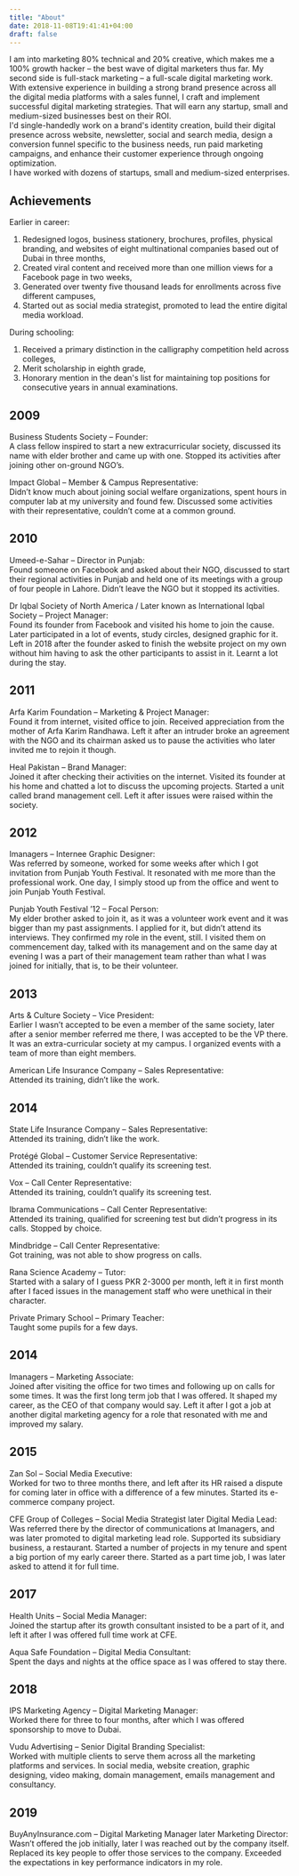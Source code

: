 ```yaml
---
title: "About"
date: 2018-11-08T19:41:41+04:00
draft: false
---
```


I am into marketing 80% technical and 20% creative, which makes me a 100% growth hacker – the best wave of digital marketers thus far. My second side is full-stack marketing – a full-scale digital marketing work. With extensive experience in building a strong brand presence across all the digital media platforms with a sales funnel, I craft and implement successful digital marketing strategies. That will earn any startup, small and medium-sized businesses best on their ROI.<br>
        I'd single-handedly work on a brand's identity creation, build their digital presence across website, newsletter, social and search media, design a conversion funnel specific to the business needs, run paid marketing campaigns, and enhance their customer experience through ongoing optimization.<br>
I have worked with dozens of startups, small and medium-sized enterprises.

## Achievements
Earlier in career:<br>
<ol>
<li>Redesigned logos, business stationery, brochures, profiles, physical branding, and websites of eight multinational companies based out of Dubai in three months,</li>
<li>Created viral content and received more than one million views for a Facebook page in two weeks,</li>
<li>Generated over twenty five thousand leads for enrollments across five different campuses,</li>
<li>Started out as social media strategist, promoted to lead the entire digital media workload.</li>
</ol>
        
During schooling:<br>
<ol>
<li>Received a primary distinction in the calligraphy competition held across colleges,</li>
<li>Merit scholarship in eighth grade,</li>
<li>Honorary mention in the dean's list for maintaining top positions for consecutive years in annual examinations.</li>
</ol>

## 2009
Business Students Society – Founder:</br>
A class fellow inspired to start a new extracurricular society, discussed its name with elder brother and came up with one. Stopped its activities after joining other on-ground NGO’s.

Impact Global – Member & Campus Representative:</br>
Didn’t know much about joining social welfare organizations, spent hours in computer lab at my university and found few. Discussed some activities with their representative, couldn’t come at a common ground.

## 2010
Umeed-e-Sahar – Director in Punjab:<br>
Found someone on Facebook and asked about their NGO, discussed to start their regional activities in Punjab and held one of its meetings with a group of four people in Lahore. Didn’t leave the NGO but it stopped its activities.

Dr Iqbal Society of North America / Later known as International Iqbal Society – Project Manager:<br>
Found its founder from Facebook and visited his home to join the cause. Later participated in a lot of events, study circles, designed graphic for it. Left in 2018 after the founder asked to finish the website project on my own without him having to ask the other participants to assist in it. Learnt a lot during the stay.

## 2011
Arfa Karim Foundation – Marketing & Project Manager:<br>
Found it from internet, visited office to join. Received appreciation from the mother of Arfa Karim Randhawa. Left it after an intruder broke an agreement with the NGO and its chairman asked us to pause the activities who later invited me to rejoin it though.

Heal Pakistan – Brand Manager:<br>
Joined it after checking their activities on the internet. Visited its founder at his home and chatted a lot to discuss the upcoming projects. Started a unit called brand management cell. Left it after issues were raised within the society.

## 2012
Imanagers – Internee Graphic Designer:<br>
Was referred by someone, worked for some weeks after which I got invitation from Punjab Youth Festival. It resonated with me more than the professional work. One day, I simply stood up from the office and went to join Punjab Youth Festival.

Punjab Youth Festival ’12 – Focal Person:<br>
My elder brother asked to join it, as it was a volunteer work event and it was bigger than my past assignments. I applied for it, but didn’t attend its interviews. They confirmed my role in the event, still. I visited them on commencement day, talked with its management and on the same day at evening I was a part of their management team rather than what I was joined for initially, that is, to be their volunteer.

## 2013
Arts & Culture Society – Vice President:<br>
Earlier I wasn’t accepted to be even a member of the same society, later after a senior member referred me there, I was accepted to be the VP there. It was an extra-curricular society at my campus. I organized events with a team of more than eight members.

American Life Insurance Company – Sales Representative:<br>
Attended its training, didn’t like the work.

## 2014
State Life Insurance Company – Sales Representative:<br>
Attended its training, didn’t like the work.

Protégé Global – Customer Service Representative:<br>
Attended its training, couldn’t qualify its screening test.

Vox – Call Center Representative:<br>
Attended its training, couldn’t qualify its screening test.

Ibrama Communications – Call Center Representative:<br>
Attended its training, qualified for screening test but didn’t progress in its calls. Stopped by choice.

Mindbridge – Call Center Representative:<br>
Got training, was not able to show progress on calls.

Rana Science Academy – Tutor:<br>
Started with a salary of I guess PKR 2-3000 per month, left it in first month after I faced issues in the management staff who were unethical in their character.

Private Primary School – Primary Teacher:<br>
Taught some pupils for a few days.

## 2014
Imanagers – Marketing Associate:<br>
Joined after visiting the office for two times and following up on calls for some times. It was the first long term job that I was offered. It shaped my career, as the CEO of that company would say. Left it after I got a job at another digital marketing agency for a role that resonated with me and improved my salary.

## 2015
Zan Sol – Social Media Executive:<br>
Worked for two to three months there, and left after its HR raised a dispute for coming later in office with a difference of a few minutes. Started its e-commerce company project.

CFE Group of Colleges – Social Media Strategist later Digital Media Lead:<br>
Was referred there by the director of communications at Imanagers, and was later promoted to digital marketing lead role. Supported its subsidiary business, a restaurant. Started a number of projects in my tenure and spent a big portion of my early career there. Started as a part time job, I was later asked to attend it for full time.

## 2017
Health Units – Social Media Manager:<br>
Joined the startup after its growth consultant insisted to be a part of it, and left it after I was offered full time work at CFE.

Aqua Safe Foundation – Digital Media Consultant:<br>
Spent the days and nights at the office space as I was offered to stay there.

## 2018
IPS Marketing Agency – Digital Marketing Manager:<br>
Worked there for three to four months, after which I was offered sponsorship to move to Dubai.

Vudu Advertising – Senior Digital Branding Specialist:<br>
Worked with multiple clients to serve them across all the marketing platforms and services. In social media, website creation, graphic designing, video making, domain management, emails management and consultancy.

## 2019
BuyAnyInsurance.com – Digital Marketing Manager later Marketing Director:<br>
Wasn’t offered the job initially, later I was reached out by the company itself. Replaced its key people to offer those services to the company. Exceeded the expectations in key performance indicators in my role.
